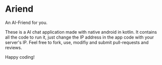 # Ariend

An AI-Friend for you.

These is a AI chat application made with native android in kotlin. It contains all the code to run it, just change the IP address in the app code
with your server's IP. Feel free to fork, use, modifiy and submit pull-requests and reviews.

Happy coding!
